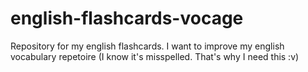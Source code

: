 # english-flashcards-vocage
Repository for my english flashcards. I want to improve my english vocabulary repetoire (I know it's misspelled. That's why I need this :v)
